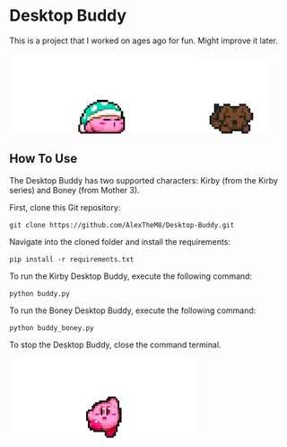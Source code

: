 # Desktop Buddy
This is a project that I worked on ages ago for fun. Might improve it later.

![kirby_sleep](./images/kirby_sleep.gif)![boney_sleep](./images/boney_sleep_right.gif)

## How To Use
The Desktop Buddy has two supported characters: Kirby (from the Kirby series) and Boney (from Mother 3).

First, clone this Git repository:

```
git clone https://github.com/AlexTheM8/Desktop-Buddy.git
```

Navigate into the cloned folder and install the requirements:

```
pip install -r requirements.txt
```

To run the Kirby Desktop Buddy, execute the following command:

```
python buddy.py
```

To run the Boney Desktop Buddy, execute the following command:

```
python buddy_boney.py
```

To stop the Desktop Buddy, close the command terminal.

![kirby_dance](./images/kirby_dance.gif)
